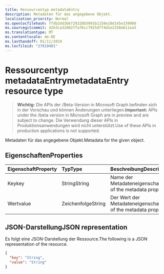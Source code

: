 ```yaml
---
title: Ressourcentyp metadataEntry
description: Metadaten für das angegebene Objekt.
localization_priority: Normal
ms.openlocfilehash: ffdb2dd3b6729320b5991b1158e10d145e339968
ms.sourcegitcommit: d2b3ca32602ffa76cc7925d7f4d1e2258e611ea5
ms.translationtype: MT
ms.contentlocale: de-DE
ms.lasthandoff: 01/11/2019
ms.locfileid: "27819481"
---
```

# <a name="metadataentry-resource-type"></a><span data-ttu-id="44b1c-103">Ressourcentyp metadataEntry</span><span class="sxs-lookup"><span data-stu-id="44b1c-103">metadataEntry resource type</span></span>

> <span data-ttu-id="44b1c-104">**Wichtig:** Die APIs der /Beta-Version in Microsoft Graph befinden sich in der Vorschau und können Änderungen unterliegen.</span><span class="sxs-lookup"><span data-stu-id="44b1c-104">**Important:** APIs under the /beta version in Microsoft Graph are in preview and are subject to change.</span></span> <span data-ttu-id="44b1c-105">Die Verwendung dieser APIs in Produktionsanwendungen wird nicht unterstützt.</span><span class="sxs-lookup"><span data-stu-id="44b1c-105">Use of these APIs in production applications is not supported.</span></span>

<span data-ttu-id="44b1c-106">Metadaten für das angegebene Objekt.</span><span class="sxs-lookup"><span data-stu-id="44b1c-106">Metadata for the given object.</span></span>

## <a name="properties"></a><span data-ttu-id="44b1c-107">Eigenschaften</span><span class="sxs-lookup"><span data-stu-id="44b1c-107">Properties</span></span>
| <span data-ttu-id="44b1c-108">Eigenschaft</span><span class="sxs-lookup"><span data-stu-id="44b1c-108">Property</span></span>     | <span data-ttu-id="44b1c-109">Typ</span><span class="sxs-lookup"><span data-stu-id="44b1c-109">Type</span></span>   |<span data-ttu-id="44b1c-110">Beschreibung</span><span class="sxs-lookup"><span data-stu-id="44b1c-110">Description</span></span>|
|:---------------|:--------|:----------|
|<span data-ttu-id="44b1c-111">Key</span><span class="sxs-lookup"><span data-stu-id="44b1c-111">key</span></span>|<span data-ttu-id="44b1c-112">String</span><span class="sxs-lookup"><span data-stu-id="44b1c-112">String</span></span>|<span data-ttu-id="44b1c-113">Name der Metadateneigenschaft.</span><span class="sxs-lookup"><span data-stu-id="44b1c-113">Name of the metadata property.</span></span>|
|<span data-ttu-id="44b1c-114">Wert</span><span class="sxs-lookup"><span data-stu-id="44b1c-114">value</span></span>|<span data-ttu-id="44b1c-115">Zeichenfolge</span><span class="sxs-lookup"><span data-stu-id="44b1c-115">String</span></span>|<span data-ttu-id="44b1c-116">Der Wert der Metadateneigenschaft.</span><span class="sxs-lookup"><span data-stu-id="44b1c-116">Value of the metadata property.</span></span>|

## <a name="json-representation"></a><span data-ttu-id="44b1c-117">JSON-Darstellung</span><span class="sxs-lookup"><span data-stu-id="44b1c-117">JSON representation</span></span>

<span data-ttu-id="44b1c-118">Es folgt eine JSON-Darstellung der Ressource.</span><span class="sxs-lookup"><span data-stu-id="44b1c-118">The following is a JSON representation of the resource.</span></span>

<!-- {
  "blockType": "resource",
  "optionalProperties": [

  ],
  "@odata.type": "microsoft.graph.metadataEntry"
}-->

```json
{
  "key": "String",
  "value": "String"
}
```

<!-- uuid: 8fcb5dbc-d5aa-4681-8e31-b001d5168d79
2015-10-25 14:57:30 UTC -->
<!-- {
  "type": "#page.annotation",
  "description": "metadataEntry resource",
  "keywords": "",
  "section": "documentation",
  "tocPath": ""
}-->
